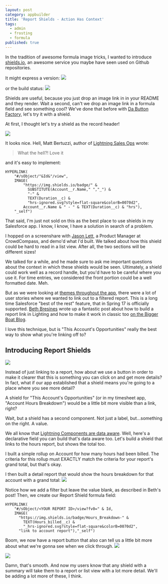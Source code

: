 ```yaml
---
layout: post
category: appbuilder
title: 'Report Shields - Action Has Context'
tags:
  - admin
  - frosting
  - formula
published: true
---
```


<meta name="twitter:card" content="summary" />
<meta name="twitter:site" content="@cdcarter" />
<meta name="twitter:title" content="Report Shields - Action Has Context" />
<meta name="twitter:description" content="Look before you lead with report shields" />
<meta name="twitter:image" content="http://i.imgur.com/3gFm2LW.gif" />

In the tradition of awesome formula image tricks, I wanted to introduce [shields.io](http://shields.io/), an awesome service you maybe have seen used on Github repositories.

It might express a version:
<img src="https://img.shields.io/homebrew/v/cake.svg"/>

or the build status: 
<img src="https://img.shields.io/shippable/5444c5ecb904a4b21567b0ff.svg"/>

Shields are useful, because you just drop an image link in in your README and they render. Wait a second, can't we drop an image link in a formula field and see something cool? We've done that before with [Da Button Factory](https://dabuttonfactory.com), let's try it with a shield.

At first, I thought let's try a shield as the record header!

<img src="http://i.imgur.com/3FfJP9r.png"/>

It looks nice. Hell, Matt Bertuzzi, author of [Lightning Sales Ops](https://www.amazon.com/dp/B06XMR93HC) wrote:

> What the hell?! Love it

and it's easy to implement:

    HYPERLINK(
        "#/sObject/"&Id&"/view",
        IMAGE(
            "https://img.shields.io/badge/" & 
              SUBSTITUTE(Account__r.Name," ","_") & 
              "-" & 
              TEXT(Duration__c) & 
              "hrs-ignored.svg?style=flat-square&colorB=0070d2", 
            Account__r.Name & " - " & TEXT(Duration__c) & "hrs"),
        "_self")
        
That said, I'm just not sold on this as the best place to use shields in my Salesforce app. I know, I know, I have a solution in search of a problem.

I hopped on a screenshare with [Jason Lett](https://twitter.com/jasonblett), a Product Manager at CrowdCompass, and demo'd what I'd built. We talked about how this shield could be hard to read in a list view. After all, the two sections will be different sizes! 

We talked for a while, and he made sure to ask me important questions about the context in which these shields would be seen. Ultimately, a shield could work well as a record handle, but you'd have to be careful where you use it. For time entries, we considered the front portion could be a well formatted date. Meh.

But as we were looking at [themes throughout the app](http://www.designkit.org/methods/5), there were a lot of user stories where we wanted to link out to a filtered report. This is a long time Salesforce "best of the rest" feature, that in Spring 17 is officially supported. [Beth Bresines](https://twitter.com/bethbrains) wrote up a fantastic post about how to build a report link in Lighting and how to make it work in classic too [on the Bigger Boat Blog](http://biggerboatconsulting.com/supporting-report-filter-url-hacks-in-lightning-and-classic/).

I love this technique, but is "This Account's Opportunities" really the best way to show what you're linking off to? 

## Introducing Report Shields
<img src="http://i.imgur.com/xydtt23.png"/>

Instead of just linking to a report, how about we use a button in order to make it clearer that this is something you can click on and get more details? In fact, what if our app established that a shield means you're going to a place where you see more detail?

A shield for "This Account's Opportunities" (or in my timesheet app, "Account Hours Breakdown") would be a little bit more visible than a link, right? 

Wait, but a shield has a second component. Not just a label, but...something on the right. A value. 

We all know that [Lightning Components are data aware](http://www.tahoedreamin.com/sessions/take-action-lightning/). Well, here's a declarative field you can build that's data aware too. Let's build a shield that links to the hours report, but shows the total too.

I built a simple rollup on Account for how many hours had been billed. The criteria for this rollup must EXACTLY match the criteria for your report's grand total, but that's okay.

I then built a detail report that would show the hours breakdown for that account with a grand total:
<img src="http://i.imgur.com/8mXaBdn.png"/>

Notice how we add a filter but leave the value blank, as described in Beth's post! Then, we create our Report Shield formula field:

    HYPERLINK(
        "#/sObject/<YOUR REPORT ID>/view?fv0=" & Id,
        IMAGE(
          "https://img.shields.io/badge/Hours_Breakdown-" &
            TEXT(Hours_billed__c) &
            "_hrs-ignored.svg?style=flat-square&colorB=0070d2",
          "link to account report"),"_self")
          
Boom, we now have a report button that also can tell us a little bit more about what we're gonna see when we click through.
<img src="http://i.imgur.com/1vkNsJw.png"/>

<img src="http://i.imgur.com/hR3l7kY.gif"/>

Damn, that's smooth. And now my users know that any shield with a summary will take them to a report or list view with a lot more detail. We'll be adding a lot more of these, I think.
